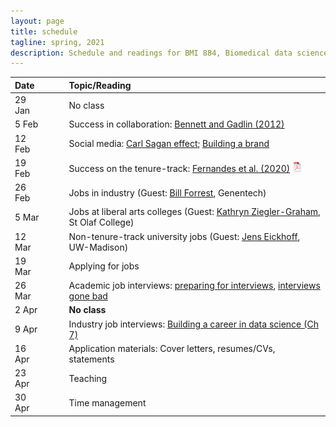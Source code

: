 ```yaml
---
layout: page
title: schedule
tagline: spring, 2021
description: Schedule and readings for BMI 884, Biomedical data science professional skills
---
```


| Date    | &nbsp;&nbsp;&nbsp;&nbsp;   | Topic/Reading  |
| :------ | -- | :----- |
| 29 Jan  |    | No class
| 5 Feb   |    | Success in collaboration: [Bennett and Gadlin (2012)](https://www.ncbi.nlm.nih.gov/pmc/articles/PMC3652225/) |
| 12 Feb  |    | Social media: [Carl Sagan effect](https://doi.org/10.1523/JNEUROSCI.0086-16.2016); [Building a brand](https://www.stephaniehicks.com/blog/building-a-brand-as-a-scientist/) |
| 19 Feb  |    | Success on the tenure-track: [Fernandes et al. (2020)](https://doi.org/10.7554/eLife.54097) [![pdf icon](icons/pdf-icon.png)](https://bit.ly/3d3uA9b) |
| 26 Feb  |    | Jobs in industry (Guest: [Bill Forrest](https://www.gene.com/scientists/our-scientists/bill-forrest), Genentech) |
| 5 Mar   |    | Jobs at liberal arts colleges (Guest: [Kathryn Ziegler-Graham](https://www.stolaf.edu/profile/kziegler), St Olaf College) |
| 12 Mar  |    | Non-tenure-track university jobs (Guest: [Jens Eickhoff](https://biostat.wiscweb.wisc.edu/staff/eickhoff-jens/), UW-Madison) |
| 19 Mar  |    | Applying for jobs |
| 26 Mar  |    | Academic job interviews: [preparing for interviews](https://www.sciencemag.org/careers/2018/12/how-put-your-best-foot-forward-faculty-job-interviews), [interviews gone bad](https://www.insidehighered.com/blogs/globalhighered/faculty-job-interviews-gone-bad) |
| 2 Apr   |    | **No class** |
| 9 Apr   |    | Industry job interviews: [Building a career in data science (Ch 7)](https://livebook.manning.com/book/build-your-career-in-data-science/chapter-7/1) |
| 16 Apr  |    | Application materials: Cover letters, resumes/CVs, statements |
| 23 Apr  |    | Teaching |
| 30 Apr  |    | Time management |
